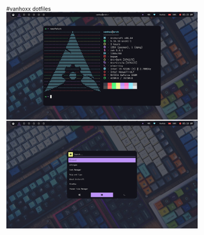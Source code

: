 #vanhoxx dotfiles
![neofetch](https://raw.githubusercontent.com/vanhoxx/dotfiles/master/desktop1.png "neofetch")
![rofi](https://raw.githubusercontent.com/vanhoxx/dotfiles/master/desktop2.png "rofi")

